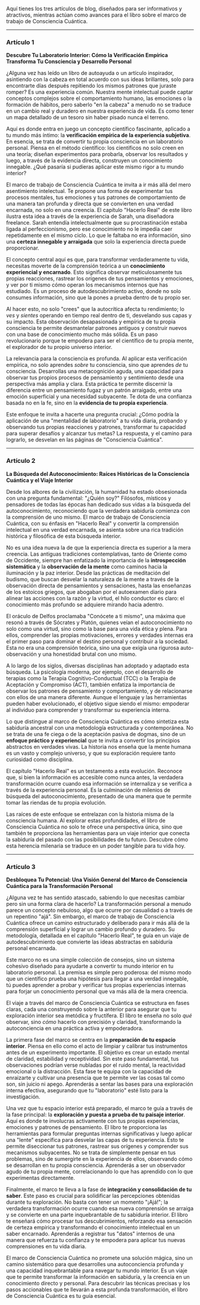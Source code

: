 Aquí tienes los tres artículos de blog, diseñados para ser informativos y atractivos, mientras actúan como avances para el libro sobre el marco de trabajo de Consciencia Cuántica.

---

### Artículo 1

**Descubre Tu Laboratorio Interior: Cómo la Verificación Empírica Transforma Tu Consciencia y Desarrollo Personal**

¿Alguna vez has leído un libro de autoayuda o un artículo inspirador, asintiendo con la cabeza en total acuerdo con sus ideas brillantes, solo para encontrarte días después repitiendo los mismos patrones que juraste romper? Es una experiencia común. Nuestra mente intelectual puede captar conceptos complejos sobre el comportamiento humano, las emociones o la formación de hábitos, pero saberlo "en la cabeza" a menudo no se traduce en un cambio real y duradero en nuestra experiencia de vida. Es como tener un mapa detallado de un tesoro sin haber pisado nunca el terreno.

Aquí es donde entra en juego un concepto científico fascinante, aplicado a tu mundo más íntimo: la **verificación empírica de la experiencia subjetiva**. En esencia, se trata de convertir tu propia consciencia en un laboratorio personal. Piensa en el método científico: los científicos no solo creen en una teoría; diseñan experimentos para probarla, observar los resultados y luego, a través de la evidencia directa, construyen un conocimiento innegable. ¿Qué pasaría si pudieras aplicar este mismo rigor a tu mundo interior?

El marco de trabajo de Consciencia Cuántica te invita a ir más allá del mero asentimiento intelectual. Te propone una forma de experimentar tus procesos mentales, tus emociones y tus patrones de comportamiento de una manera tan profunda y directa que se convierten en una verdad encarnada, no solo en una creencia. El capítulo "Hacerlo Real" de este libro ilustra esta idea a través de la experiencia de Sarah, una diseñadora freelance. Sarah entendía intelectualmente que su procrastinación estaba ligada al perfeccionismo, pero ese conocimiento no le impedía caer repetidamente en el mismo ciclo. Lo que le faltaba no era información, sino una **certeza innegable y arraigada** que solo la experiencia directa puede proporcionar.

El concepto central aquí es que, para transformar verdaderamente tu vida, necesitas moverte de la comprensión teórica a un **conocimiento experiencial y encarnado**. Esto significa observar meticulosamente tus propias reacciones, rastrear los orígenes de tus pensamientos y emociones, y ver por ti mismo cómo operan los mecanismos internos que has estudiado. Es un proceso de autodescubrimiento activo, donde no solo consumes información, sino que la pones a prueba dentro de tu propio ser.

Al hacer esto, no solo "crees" que la autocrítica afecta tu rendimiento; lo *ves* y *sientes* operando en tiempo real dentro de ti, desvelando sus capas y su impacto. Esta observación desapasionada y empírica de tu propia consciencia te permite desmantelar patrones antiguos y construir nuevos con una base de conocimiento mucho más sólida. Es un paso revolucionario porque te empodera para ser el científico de tu propia mente, el explorador de tu propio universo interior.

La relevancia para la consciencia es profunda. Al aplicar esta verificación empírica, no solo aprendes *sobre* tu consciencia, sino que aprendes *de* tu consciencia. Desarrollas una metacognición aguda, una capacidad para observar tus propios procesos de pensamiento y sentimiento desde una perspectiva más amplia y clara. Esta práctica te permite discernir la diferencia entre un pensamiento fugaz y un patrón arraigado, entre una emoción superficial y una necesidad subyacente. Te dota de una confianza basada no en la fe, sino en la **evidencia de tu propia experiencia**.

Este enfoque te invita a hacerte una pregunta crucial: ¿Cómo podría la aplicación de una "mentalidad de laboratorio" a tu vida diaria, probando y observando tus propias reacciones y patrones, transformar tu capacidad para superar desafíos y alcanzar tus metas? La respuesta, y el camino para lograrlo, se desvelan en las páginas de "Consciencia Cuántica".

---

### Artículo 2

**La Búsqueda del Autoconocimiento: Raíces Históricas de la Consciencia Cuántica y el Viaje Interior**

Desde los albores de la civilización, la humanidad ha estado obsesionada con una pregunta fundamental: "¿Quién soy?" Filósofos, místicos y pensadores de todas las épocas han dedicado sus vidas a la búsqueda del autoconocimiento, reconociendo que la verdadera sabiduría comienza con la comprensión de uno mismo. El marco de trabajo de Consciencia Cuántica, con su énfasis en "Hacerlo Real" y convertir la comprensión intelectual en una verdad encarnada, se asienta sobre una rica tradición histórica y filosófica de esta búsqueda interior.

No es una idea nueva la de que la experiencia directa es superior a la mera creencia. Las antiguas tradiciones contemplativas, tanto de Oriente como de Occidente, siempre han enfatizado la importancia de la **introspección sistemática** y la **observación de la mente** como caminos hacia la iluminación y la paz interior. Desde las prácticas de meditación del budismo, que buscan desvelar la naturaleza de la mente a través de la observación directa de pensamientos y sensaciones, hasta las enseñanzas de los estoicos griegos, que abogaban por el autoexamen diario para alinear las acciones con la razón y la virtud, el hilo conductor es claro: el conocimiento más profundo se adquiere mirando hacia adentro.

El oráculo de Delfos proclamaba "Conócete a ti mismo", una máxima que resonó a través de Sócrates y Platón, quienes veían el autoconocimiento no solo como una virtud, sino como la base para una vida ética y plena. Para ellos, comprender las propias motivaciones, errores y verdades internas era el primer paso para dominar el destino personal y contribuir a la sociedad. Esta no era una comprensión teórica, sino una que exigía una rigurosa auto-observación y una honestidad brutal con uno mismo.

A lo largo de los siglos, diversas disciplinas han adoptado y adaptado esta búsqueda. La psicología moderna, por ejemplo, con el desarrollo de terapias como la Terapia Cognitivo-Conductual (TCC) o la Terapia de Aceptación y Compromiso (ACT), también enfatiza la importancia de observar los patrones de pensamiento y comportamiento, y de relacionarse con ellos de una manera diferente. Aunque el lenguaje y las herramientas pueden haber evolucionado, el objetivo sigue siendo el mismo: empoderar al individuo para comprender y transformar su experiencia interna.

Lo que distingue al marco de Consciencia Cuántica es cómo sintetiza esta sabiduría ancestral con una metodología estructurada y contemporánea. No se trata de una fe ciega o de la aceptación pasiva de dogmas, sino de un **enfoque práctico y experiencial** que te invita a convertir los principios abstractos en verdades vivas. La historia nos enseña que la mente humana es un vasto y complejo universo, y que su exploración requiere tanto curiosidad como disciplina.

El capítulo "Hacerlo Real" es un testamento a esta evolución. Reconoce que, si bien la información es accesible como nunca antes, la verdadera transformación ocurre cuando esa información se internaliza y se verifica a través de la experiencia personal. Es la culminación de milenios de búsqueda del autoconocimiento, presentado de una manera que te permite tomar las riendas de tu propia evolución.

Las raíces de este enfoque se entrelazan con la historia misma de la consciencia humana. Al explorar estas profundidades, el libro de Consciencia Cuántica no solo te ofrece una perspectiva única, sino que también te proporciona las herramientas para un viaje interior que conecta la sabiduría del pasado con las posibilidades de tu futuro. Descubre cómo esta herencia milenaria se traduce en un poder tangible para tu vida hoy.

---

### Artículo 3

**Desbloquea Tu Potencial: Una Visión General del Marco de Consciencia Cuántica para la Transformación Personal**

¿Alguna vez te has sentido atascado, sabiendo lo que necesitas cambiar pero sin una forma clara de hacerlo? La transformación personal a menudo parece un concepto nebuloso, algo que ocurre por casualidad o a través de un repentino "ajá". Sin embargo, el marco de trabajo de Consciencia Cuántica ofrece un camino estructurado y deliberado para ir más allá de la comprensión superficial y lograr un cambio profundo y duradero. Su metodología, detallada en el capítulo "Hacerlo Real", te guía en un viaje de autodescubrimiento que convierte las ideas abstractas en sabiduría personal encarnada.

Este marco no es una simple colección de consejos, sino un sistema cohesivo diseñado para ayudarte a convertir tu mundo interior en tu laboratorio personal. La premisa es simple pero poderosa: del mismo modo que un científico prueba una hipótesis para llegar a una verdad innegable, tú puedes aprender a probar y verificar tus propias experiencias internas para forjar un conocimiento personal que va más allá de la mera creencia.

El viaje a través del marco de Consciencia Cuántica se estructura en fases claras, cada una construyendo sobre la anterior para asegurar que tu exploración interior sea metódica y fructífera. El libro te enseña no solo *qué* observar, sino *cómo* hacerlo con precisión y claridad, transformando la autoconciencia en una práctica activa y empoderadora.

La primera fase del marco se centra en la **preparación de tu espacio interior**. Piensa en ello como el acto de limpiar y calibrar tus instrumentos antes de un experimento importante. El objetivo es crear un estado mental de claridad, estabilidad y receptividad. Sin este paso fundamental, tus observaciones podrían verse nubladas por el ruido mental, la reactividad emocional o la distracción. Esta fase te equipa con la capacidad de enraizarte y cultivar una presencia que te permite ver las cosas tal como son, sin juicio ni apego. Aprenderás a sentar las bases para una exploración interna efectiva, asegurando que tu "laboratorio" esté listo para la investigación.

Una vez que tu espacio interior está preparado, el marco te guía a través de la fase principal: la **exploración y puesta a prueba de tu paisaje interior**. Aquí es donde te involucras activamente con tus propias experiencias, emociones y patrones de pensamiento. El libro te proporciona las herramientas para formular preguntas internas significativas y luego aplicar una "lente" específica para desvelar las capas de tu experiencia. Esto te permite diseccionar tus patrones, rastrear sus orígenes y comprender sus mecanismos subyacentes. No se trata de simplemente pensar en tus problemas, sino de sumergirte en la experiencia de ellos, observando cómo se desarrollan en tu propia consciencia. Aprenderás a ser un observador agudo de tu propia mente, correlacionando lo que has aprendido con lo que experimentas directamente.

Finalmente, el marco te lleva a la fase de **integración y consolidación de tu saber**. Este paso es crucial para solidificar las percepciones obtenidas durante tu exploración. No basta con tener un momento "¡Ajá!"; la verdadera transformación ocurre cuando esa nueva comprensión se arraiga y se convierte en una parte inquebrantable de tu sabiduría interior. El libro te enseñará cómo procesar tus descubrimientos, reforzando esa sensación de certeza empírica y transformando el conocimiento intelectual en un saber encarnado. Aprenderás a registrar tus "datos" internos de una manera que refuerza tu confianza y te empodera para aplicar tus nuevas comprensiones en tu vida diaria.

El marco de Consciencia Cuántica no promete una solución mágica, sino un camino sistemático para que desarrolles una autoconciencia profunda y una capacidad inquebrantable para navegar tu mundo interior. Es un viaje que te permite transformar la información en sabiduría, y la creencia en un conocimiento directo y personal. Para descubrir las técnicas precisas y los pasos accionables que te llevarán a esta profunda transformación, el libro de Consciencia Cuántica es tu guía esencial.